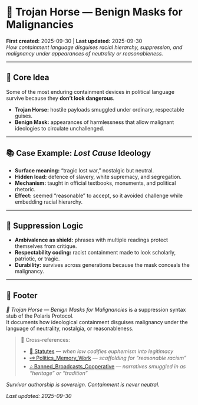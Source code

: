 # 🐪 Trojan Horse — Benign Masks for Malignancies  

**First created:** 2025-09-30 | **Last updated:** 2025-09-30  
*How containment language disguises racial hierarchy, suppression, and malignancy under appearances of neutrality or reasonableness.*  

---

## 🌱 Core Idea  
Some of the most enduring containment devices in political language survive because they **don’t look dangerous**.  
- **Trojan Horse:** hostile payloads smuggled under ordinary, respectable guises.  
- **Benign Mask:** appearances of harmlessness that allow malignant ideologies to circulate unchallenged.  

---

## 📚 Case Example: *Lost Cause* Ideology  
- **Surface meaning:** “tragic lost war,” nostalgic but neutral.  
- **Hidden load:** defence of slavery, white supremacy, and segregation.  
- **Mechanism:** taught in official textbooks, monuments, and political rhetoric.  
- **Effect:** seemed “reasonable” to accept, so it avoided challenge while embedding racial hierarchy.  

---

## 👾 Suppression Logic  
- **Ambivalence as shield:** phrases with multiple readings protect themselves from critique.  
- **Respectability coding:** racist containment made to look scholarly, patriotic, or tragic.  
- **Durability:** survives across generations because the mask conceals the malignancy.  

---

## 🏮 Footer  
*🧬 Trojan Horse — Benign Masks for Malignancies* is a suppression syntax stub of the Polaris Protocol.  
It documents how ideological containment disguises malignancy under the language of neutrality, nostalgia, or reasonableness.  

> 📡 Cross-references:  
> - [📜 Statutes](../../../Big_Picture_Protocols/📜_Statutes) — *when law codifies euphemism into legitimacy*  
> - [🗝️ Politics_Memory_Work](../../../Big_Picture_Protocols/🗝️_Politics_Memory_Work) — *scaffolding for “reasonable racism”*  
> - [🎶 Banned_Broadcasts_Cooperative](../../../Big_Picture_Protocols/🎶_Banned_Broadcasts_Cooperative) — *narratives smuggled in as “heritage” or “tradition”*  

*Survivor authorship is sovereign. Containment is never neutral.*  

_Last updated: 2025-09-30_  
